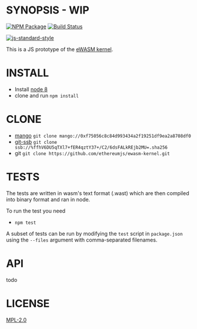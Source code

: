 # SYNOPSIS - WIP
[![NPM Package](https://img.shields.io/npm/v/merkle-trie.svg?style=flat-square)](https://www.npmjs.org/package/ewasm-kernel)
[![Build Status](https://img.shields.io/travis/ewasm/ewasm-kernel.svg?branch=master&style=flat-square)](https://travis-ci.org/ewasm/ewasm-kernel)
  
[![js-standard-style](https://cdn.rawgit.com/feross/standard/master/badge.svg)](https://github.com/feross/standard)  

This is a JS prototype of the [eWASM kernel](https://github.com/ethereum/evm2.0-design).


# INSTALL

* Install [node 8](https://nodejs.org/en/download/current/)
* clone and run `npm install`

# CLONE
* [mango](https://github.com/axic/mango) `git clone mango://0xf75056c8c84d993434a2f19251df9ea2a8708df0`
* [git-ssb](https://github.com/clehner/git-ssb) `git clone ssb://%ffhV6DU5qTXl7+fER4qztY37+/C2/6dsFALkREjb2MU=.sha256`
* git `git clone https://github.com/ethereumjs/ewasm-kernel.git` 



# TESTS 
The tests are written in wasm's text format (.wast) which are then compiled into binary format and ran in node.

To run the test you need
* `npm test`

A subset of tests can be run by modifying the `test` script in `package.json` using the `--files` argument with comma-separated filenames.

# API
todo

# LICENSE
[MPL-2.0](https://tldrlegal.com/license/mozilla-public-license-2.0-(mpl-2))
